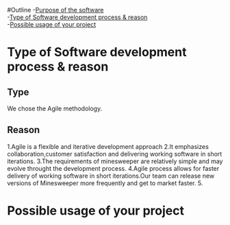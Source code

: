 #Outline
-[Purpose of the software](#Purpose-of-the-software)  
    -[Type of Software development process & reason](#Type-of-Software-development-process-&-reason)  
    -[Possible usage of your project](#Possible-usage-of-your-project)  




# Type of Software development process & reason
## Type
We chose the Agile methodology.
## Reason
1.Agile is a flexible and iterative development approach
2.It emphasizes collaboration,customer satisfaction and delivering working software in short iterations.
3.The requirements of minesweeper are relatively simple and may evolve throught the development process. 
4.Agile process allows for faster delivery of working software in short iterations.Our team can release new versions of Minesweeper more frequently and get to market faster.
5.

# Possible usage of your project
